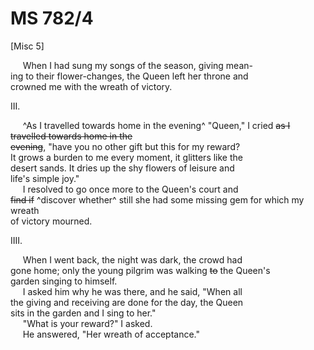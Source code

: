 # MS 782/4

[Misc 5]

&nbsp;&nbsp;&nbsp;&nbsp;&nbsp;When I had sung my songs of the season, giving mean- \
ing to their flower-changes, the Queen left her throne and \
crowned me with the wreath of victory. 

III.

&nbsp;&nbsp;&nbsp;&nbsp;&nbsp;^As I travelled towards home in the evening^ "Queen," I cried ~~as I travelled towards home in the \
evening~~, "have you no other gift but this for my reward? \
It grows a burden to me every moment, it glitters like the \
desert sands. It dries up the shy flowers of leisure and \
life's simple joy." \
&nbsp;&nbsp;&nbsp;&nbsp;&nbsp;I resolved to go once more to the Queen's court and \
~~find if~~ ^discover whether^ still she had some missing gem for which my wreath \
of victory mourned. 

IIII. 

&nbsp;&nbsp;&nbsp;&nbsp;&nbsp;When I went back, the night was dark, the crowd had \
gone home; only the young pilgrim was walking ~~to~~ the Queen's \
garden singing to himself. \
&nbsp;&nbsp;&nbsp;&nbsp;&nbsp;I asked him why he was there, and he said, "When all \
the giving and receiving are done for the day, the Queen \
sits in the garden and I sing to her." \
&nbsp;&nbsp;&nbsp;&nbsp;&nbsp;"What is your reward?" I asked. \
&nbsp;&nbsp;&nbsp;&nbsp;&nbsp;He answered, "Her wreath of acceptance."
